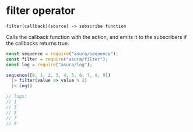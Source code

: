 # filter operator

`filter(callback)(source) -> subscribe function`

Calls the callback function with the action,
and emits it to the subscribers if the callbacks returns true.

```js
const sequence = require("asura/sequence");
const filter = require("asura/filter");
const log = require("asura/log");

sequence([0, 1, 2, 3, 4, 5, 6, 7, 8, 9])
  |> filter(value => value % 2)
  |> log()

// logs:
// 1
// 3
// 5
// 7
// 9
```
